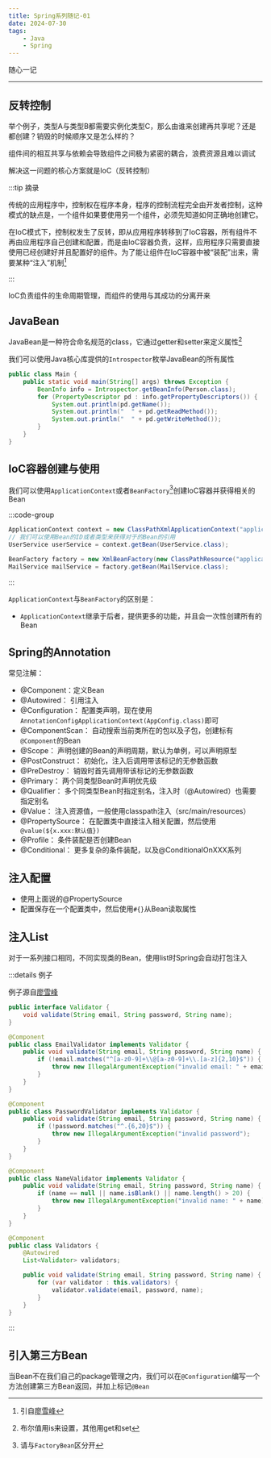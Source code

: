 ```yaml
---
title: Spring系列随记-01
date: 2024-07-30
tags:
    - Java
    - Spring
---
```


随心一记

---
    
## 反转控制

举个例子，类型A与类型B都需要实例化类型C，那么由谁来创建再共享呢？还是都创建？销毁的时候顺序又是怎么样的？

组件间的相互共享与依赖会导致组件之间极为紧密的耦合，浪费资源且难以调试

解决这一问题的核心方案就是IoC（反转控制）

:::tip 摘录

传统的应用程序中，控制权在程序本身，程序的控制流程完全由开发者控制，这种模式的缺点是，一个组件如果要使用另一个组件，必须先知道如何正确地创建它。

在IoC模式下，控制权发生了反转，即从应用程序转移到了IoC容器，所有组件不再由应用程序自己创建和配置，而是由IoC容器负责，这样，应用程序只需要直接使用已经创建好并且配置好的组件。为了能让组件在IoC容器中被“装配”出来，需要某种“注入”机制[^1]


:::

IoC负责组件的生命周期管理，而组件的使用与其成功的分离开来

[^1]: 引自[廖雪峰](https://liaoxuefeng.com/books/java/spring/ioc/basic/index.html)



## JavaBean

JavaBean是一种符合命名规范的class，它通过getter和setter来定义属性[^2]

我们可以使用Java核心库提供的`Introspector`枚举JavaBean的所有属性

```java
public class Main {
    public static void main(String[] args) throws Exception {
        BeanInfo info = Introspector.getBeanInfo(Person.class);
        for (PropertyDescriptor pd : info.getPropertyDescriptors()) {
            System.out.println(pd.getName());
            System.out.println("  " + pd.getReadMethod());
            System.out.println("  " + pd.getWriteMethod());
        }
    }
}
```

[^2]: 布尔值用is来设置，其他用get和set

## IoC容器创建与使用

我们可以使用`ApplicationContext`或者`BeanFactory`[^3]创建IoC容器并获得相关的Bean

:::code-group
```java [ApplicationContext]
ApplicationContext context = new ClassPathXmlApplicationContext("application.xml");
// 我们可以使用Bean的ID或者类型来获得对于的Bean的引用
UserService userService = context.getBean(UserService.class);
```
```java [BeanFactory]
BeanFactory factory = new XmlBeanFactory(new ClassPathResource("application.xml"));
MailService mailService = factory.getBean(MailService.class);
```
:::

`ApplicationContext`与`BeanFactory`的区别是：

- `ApplicationContext`继承于后者，提供更多的功能，并且会一次性创建所有的Bean

[^3]: 请与`FactoryBean`区分开

## Spring的Annotation

常见注解：

- @Component：定义Bean
- @Autowired： 引用注入
- @Configuration： 配置类声明，现在使用`AnnotationConfigApplicationContext(AppConfig.class)`即可
- @ComponentScan： 自动搜索当前类所在的包以及子包，创建标有`@Component`的Bean
- @Scope： 声明创建的Bean的声明周期，默认为单例，可以声明原型
- @PostConstruct： 初始化，注入后调用带该标记的无参数函数
- @PreDestroy： 销毁时首先调用带该标记的无参数函数
- @Primary： 两个同类型Bean时声明优先级
- @Qualifier： 多个同类型Bean时指定别名，注入时（@Autowired）也需要指定别名
- @Value： 注入资源值，一般使用classpath注入（src/main/resources）
- @PropertySource： 在配置类中直接注入相关配置，然后使用`@value(${x.xxx:默认值})`
- @Profile： 条件装配是否创建Bean
- @Conditional： 更多复杂的条件装配，以及@ConditionalOnXXX系列

## 注入配置

- 使用上面说的@PropertySource
- 配置保存在一个配置类中，然后使用`#{}`从Bean读取属性

## 注入List

对于一系列接口相同，不同实现类的Bean，使用list时Spring会自动打包注入

:::details 例子

例子源自[廖雪峰](https://liaoxuefeng.com/books/java/spring/ioc/customize/index.html)

```java
public interface Validator {
    void validate(String email, String password, String name);
}

@Component
public class EmailValidator implements Validator {
    public void validate(String email, String password, String name) {
        if (!email.matches("^[a-z0-9]+\\@[a-z0-9]+\\.[a-z]{2,10}$")) {
            throw new IllegalArgumentException("invalid email: " + email);
        }
    }
}

@Component
public class PasswordValidator implements Validator {
    public void validate(String email, String password, String name) {
        if (!password.matches("^.{6,20}$")) {
            throw new IllegalArgumentException("invalid password");
        }
    }
}

@Component
public class NameValidator implements Validator {
    public void validate(String email, String password, String name) {
        if (name == null || name.isBlank() || name.length() > 20) {
            throw new IllegalArgumentException("invalid name: " + name);
        }
    }
}

@Component
public class Validators {
    @Autowired
    List<Validator> validators;

    public void validate(String email, String password, String name) {
        for (var validator : this.validators) {
            validator.validate(email, password, name);
        }
    }
}
```
:::

## 引入第三方Bean

当Bean不在我们自己的package管理之内，我们可以在`@Configuration`编写一个方法创建第三方Bean返回，并加上标记`@Bean`

<!-- 分割线 -->
<div class="border-t-2 my-10"></div>